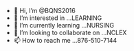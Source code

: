 - 👋 Hi, I’m @BQNS2016
- 👀 I’m interested in ...LEARNING
- 🌱 I’m currently learning ...NURSING
- 💞️ I’m looking to collaborate on ...NCLEX 
- 📫 How to reach me ...876-510-7144

<!---
BQNS2016/BQNS2016 is a ✨ special ✨ repository because its `README.md` (this file) appears on your GitHub profile.
You can click the Preview link to take a look at your changes.
--->
